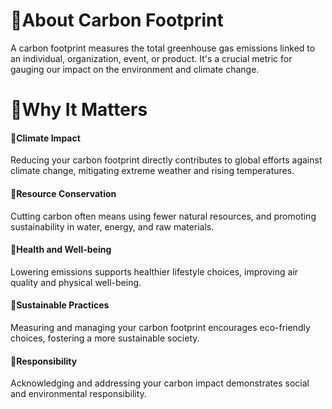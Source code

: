 # 🌳About Carbon Footprint

A carbon footprint measures the total greenhouse gas emissions linked to an individual, organization, event, or product. It's a crucial metric for gauging our impact on the environment and climate change.

# 🌳Why It Matters

####  🍃Climate Impact
Reducing your carbon footprint directly contributes to global efforts against climate change, mitigating extreme weather and rising temperatures.

#### 🍃Resource Conservation
Cutting carbon often means using fewer natural resources, and promoting sustainability in water, energy, and raw materials.

#### 🍃Health and Well-being
Lowering emissions supports healthier lifestyle choices, improving air quality and physical well-being.

#### 🍃Sustainable Practices
Measuring and managing your carbon footprint encourages eco-friendly choices, fostering a more sustainable society.

#### 🍃Responsibility
Acknowledging and addressing your carbon impact demonstrates social and environmental responsibility.